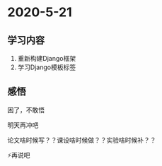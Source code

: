 # 2020-5-21

## 学习内容

1. 重新构建Django框架
2. 学习Django模板标签

## 感悟

困了，不敢悟

明天再冲吧

论文啥时候写？？课设啥时候做？？实验啥时候补？？

:zap:再说吧

